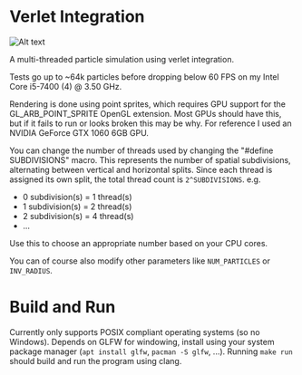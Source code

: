 # Verlet Integration

![Alt text](/.github/preview.gif?raw=true "preview")

A multi-threaded particle simulation using verlet integration.

Tests go up to ~64k particles before dropping below 60 FPS on my Intel Core i5-7400 (4) @ 3.50 GHz.

Rendering is done using point sprites, which requires GPU support for the GL_ARB_POINT_SPRITE OpenGL extension. Most GPUs should have this, but if it fails to run or looks broken this may be why. For reference I used an NVIDIA GeForce GTX 1060 6GB GPU.

You can change the number of threads used by changing the "#define SUBDIVISIONS" macro. This represents the number of spatial subdivisions, alternating between vertical and horizontal splits. Since each thread is assigned its own split, the total thread count is `2^SUBDIVISIONS`.
e.g.
- 0 subdivision(s) = 1 thread(s)
- 1 subdivision(s) = 2 thread(s)
- 2 subdivision(s) = 4 thread(s)
- ...

Use this to choose an appropriate number based on your CPU cores.

You can of course also modify other parameters like `NUM_PARTICLES` or `INV_RADIUS`.

# Build and Run
Currently only supports POSIX compliant operating systems (so no Windows).
Depends on GLFW for windowing, install using your system package manager (`apt install glfw`, `pacman -S glfw`, ...).
Running `make run` should build and run the program using clang.
